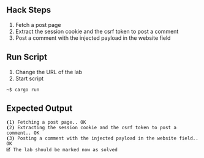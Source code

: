 ## Hack Steps

1. Fetch a post page
2. Extract the session cookie and the csrf token to post a comment
3. Post a comment with the injected payload in the website field

## Run Script

1. Change the URL of the lab
2. Start script

```
~$ cargo run
```

## Expected Output

```
⦗1⦘ Fetching a post page.. OK
⦗2⦘ Extracting the session cookie and the csrf token to post a comment.. OK
⦗3⦘ Posting a comment with the injected payload in the website field.. OK
🗹 The lab should be marked now as solved
```
